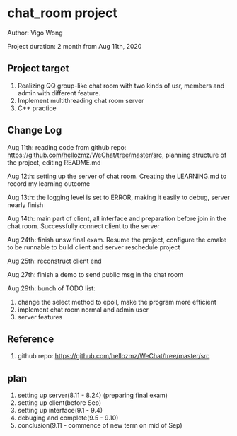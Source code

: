 # chat_room project
Author: Vigo Wong

Project duration: 2 month from Aug 11th, 2020

## Project target
1. Realizing QQ group-like chat room with two kinds of usr, members and admin with different feature.
2. Implement multithreading chat room server 
3. C++ practice

## Change Log
Aug 11th: reading code from github repo: https://github.com/hellozmz/WeChat/tree/master/src, 
planning structure of the project, editing README.md

Aug 12th: setting up the server of chat room. Creating the LEARNING.md to record my learning outcome

Aug 13th: the logging level is set to ERROR, making it easily to debug, server nearly finish

Aug 14th: main part of client, all interface and preparation before join in the chat room. Successfully connect 
client to the server

Aug 24th: finish unsw final exam. Resume the project, configure the cmake to be runnable to build client and server
reschedule project

Aug 25th: reconstruct client end

Aug 27th: finish a demo to send public msg in the chat room

Aug 29th: bunch of TODO list: 
1. change the select method to epoll, make the program more efficient
2. implement chat room normal and admin user
3. server features


## Reference
1. github repo: https://github.com/hellozmz/WeChat/tree/master/src


## plan 
1. setting up server(8.11 - 8.24) (preparing final exam)
2. setting up client(before Sep)
3. setting up interface(9.1 - 9.4)
4. debuging and complete(9.5 - 9.10)
5. conclusion(9.11 - commence of new term on mid of Sep)